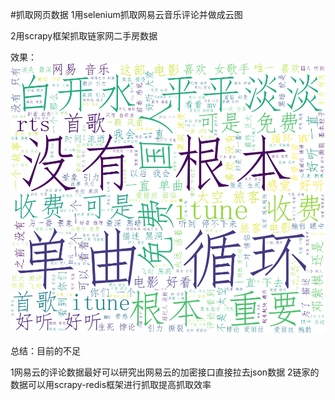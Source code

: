 #抓取网页数据
1用selenium抓取网易云音乐评论并做成云图  

2用scrapy框架抓取链家网二手房数据  

效果：
![image](https://github.com/nanmuyao/netbean/blob/master/spiders/netBeanMusic.png)

总结：目前的不足  

1网易云的评论数据最好可以研究出网易云的加密接口直接拉去json数据
2链家的数据可以用scrapy-redis框架进行抓取提高抓取效率
